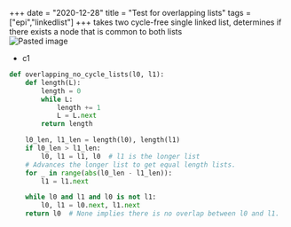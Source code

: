 +++ 
date = "2020-12-28"
title = "Test for overlapping lists"
tags = ["epi","linkedlist"]
+++
takes two cycle-free single linked list, determines if there exists a node that is common to both lists  
![Pasted image](https://i.imgur.com/r1u1amI.png)
- c1 
```python
def overlapping_no_cycle_lists(l0, l1):
    def length(L):
        length = 0
        while L:
            length += 1
            L = L.next
        return length

    l0_len, l1_len = length(l0), length(l1)
    if l0_len > l1_len:
        l0, l1 = l1, l0  # l1 is the longer list
    # Advances the longer list to get equal length lists.
    for _ in range(abs(l0_len - l1_len)):
        l1 = l1.next

    while l0 and l1 and l0 is not l1:
        l0, l1 = l0.next, l1.next
    return l0  # None implies there is no overlap between l0 and l1.
```
